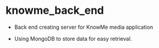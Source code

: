 # knowme_back_end

* Back end creating server for KnowMe media application

* Using MongoDB to store data for easy retrieval.